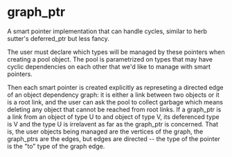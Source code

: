 # graph_ptr
A smart pointer implementation that can handle cycles, similar to herb sutter's deferred_ptr but less fancy.

The user must declare which types will be managed by these pointers when creating a pool object. The pool is parametrized on types that may have cyclic dependencies on each other that we'd like to manage with smart pointers.

Then each smart pointer is created explicitly as represeting a directed edge of an object dependency graph: it is either a link between two objects or it is a root link, and the user can ask the pool to collect garbage which means deleting any object that cannot be reached from root links. If a graph_ptr is a link from an object of type U to and object of type V, its deferenced type is V and the type U is irrelavent as far as the graph_ptr is concerned. That is, the user objects being managed are the vertices of the graph, the graph_ptrs are the edges, but edges are directed -- the type of the pointer is the "to" type of the graph edge.
